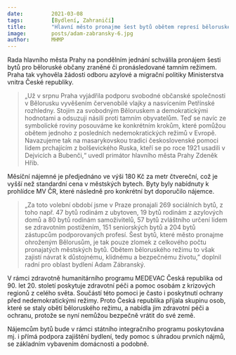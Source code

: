 ```yaml
---
date:         2021-03-08
tags:         [Bydlení, Zahraničí]
title:        "Hlavní město pronajme šest bytů obětem represí běloruského režimu"
image: 	      posts/adam-zabransky-6.jpg
author:       MHMP
---
```


Rada hlavního města Prahy na pondělním jednání schválila pronájem šesti bytů pro běloruské občany zraněné či pronásledované tamním režimem. Praha tak vyhověla žádosti odboru azylové a migrační politiky Ministerstva vnitra České republiky. 

> „Už v srpnu Praha vyjádřila podporu svobodné občanské společnosti v Bělorusku vyvěšením červenobílé vlajky a nasvícením Petřínské rozhledny. Stojím za svobodným Běloruskem a demokratickými hodnotami a odsuzuji násilí proti tamním obyvatelům. Teď se navíc ze symbolické roviny posouváme ke konkrétním krokům, které pomůžou obětem jednoho z posledních nedemokratických režimů v Evropě. Navazujeme tak na masarykovskou tradici československé pomoci lidem prchajícím z bolševického Ruska, kteří se po roce 1921 usadili v Dejvicích a Bubenči,“ uvedl primátor hlavního města Prahy Zdeněk Hřib. 

Měsíční nájemné je předjednáno ve výši 180 Kč za metr čtvereční, což je vyšší než standardní cena v městských bytech. Byty byly nabídnuty k prohlídce MV ČR, které následně pro konkrétní byt doporučilo nájemce.

> „Za toto volební období jsme v Praze pronajali 269 sociálních bytů, z toho např. 47 bytů rodinám z ubytoven, 19 bytů rodinám z azylových domů a 80 bytů rodinám samoživitelů, 57 bytů zvláštního určení lidem se zdravotním postižením, 151 seniorských bytů a 204 bytů zástupcům podporovaných profesí. Šest bytů, které město pronajme ohroženým Bělorusům, je tak pouze zlomek z celkového počtu pronajatých městských bytů. Obětem běloruského režimu to však zajistí návrat k důstojnému, klidnému a bezpečnému životu,” doplnil radní pro oblast bydlení Adam Zábranský. 

V rámci zdravotně humanitárního programu MEDEVAC Česká republika od 90. let 20. století poskytuje zdravotní péči a pomoc osobám z krizových regionů z celého světa. Součástí této pomoci je často i poskytnutí ochrany před nedemokratickými režimy. Proto Česká republika přijala skupinu osob, které se staly obětí běloruského režimu, a nabídla jim zdravotní péči a ochranu, protože se nyní nemůžou bezpečně vrátit do své země.

Nájemcům bytů bude v rámci státního integračního programu poskytována mj. i přímá podpora zajištění bydlení, tedy pomoc s úhradou prvních nájmů, se základním vybavením domácnosti a podobně.

 
